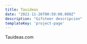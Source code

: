 ```yaml
---
title: Tauideas
date: "2021-11-26T00:50:00.000Z"
description: "Gifsteer descripcion"
templateKey: 'project-page'
---
```


Tauideas.com
